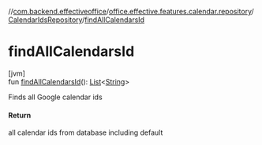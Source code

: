 //[com.backend.effectiveoffice](../../../index.md)/[office.effective.features.calendar.repository](../index.md)/[CalendarIdsRepository](index.md)/[findAllCalendarsId](find-all-calendars-id.md)

# findAllCalendarsId

[jvm]\
fun [findAllCalendarsId](find-all-calendars-id.md)(): [List](https://kotlinlang.org/api/latest/jvm/stdlib/kotlin.collections/-list/index.html)&lt;[String](https://kotlinlang.org/api/latest/jvm/stdlib/kotlin/-string/index.html)&gt;

Finds all Google calendar ids

#### Return

all calendar ids from database including default
